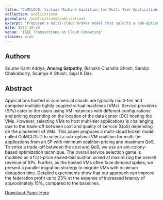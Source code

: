 ```yaml
---
title: "CoMCLOUD: Virtual Machine Coalition for Multi-Tier Applications over Multi-Cloud Environments"
collection: publications
permalink: /publications/publication3
excerpt: "Proposed a multi-cloud broker model that selects a sub-optimal virtual machine coalition for multi-tier applications from an service provider catering to minimum coalition pricing and maximum quality-of-service for end users."
date: 2021-10-26
venue: 'IEEE Transactions on Cloud Computing'
classes: wide
---
```

## Authors
Sourav Kanti Addya, **Anurag Satpathy**, Bishakh Chandra Ghosh, Sandip Chakraborty, Soumya K Ghosh, Sajal K Das.

## Abstract
Applications hosted in commercial clouds are typically multi-tier and comprise multiple tightly coupled virtual machines (VMs). Service providers (SPs) cater to the users using VM instances with different configurations and pricing depending on the location of the data center (DC) hosting the VMs. However, selecting VMs to host multi-tier applications is challenging due to the trade-off between cost and quality of service (QoS) depending on the placement of VMs. This paper proposes a multi-cloud broker model called CoMCLOUD to select a sub-optimal VM coalition for multi-tier applications from an SP with minimum coalition pricing and maximum QoS. To strike a trade-off between the cost and QoS, we use an ant-colony-based optimization technique. The overall service selection game is modeled as a first-price sealed-bid auction aimed at maximizing the overall revenue of SPs. Further, as the hosted VMs often face demand spikes, we present a parallel migration strategy to migrate VMs with minimum disruption time. Detailed experiments show that our approach can improve the federation profit up to 23% at the expense of increased latency of approximately 15%, compared to the baselines.

[Download Paper Here](https://ieeexplore.ieee.org/abstract/document/9585379)
